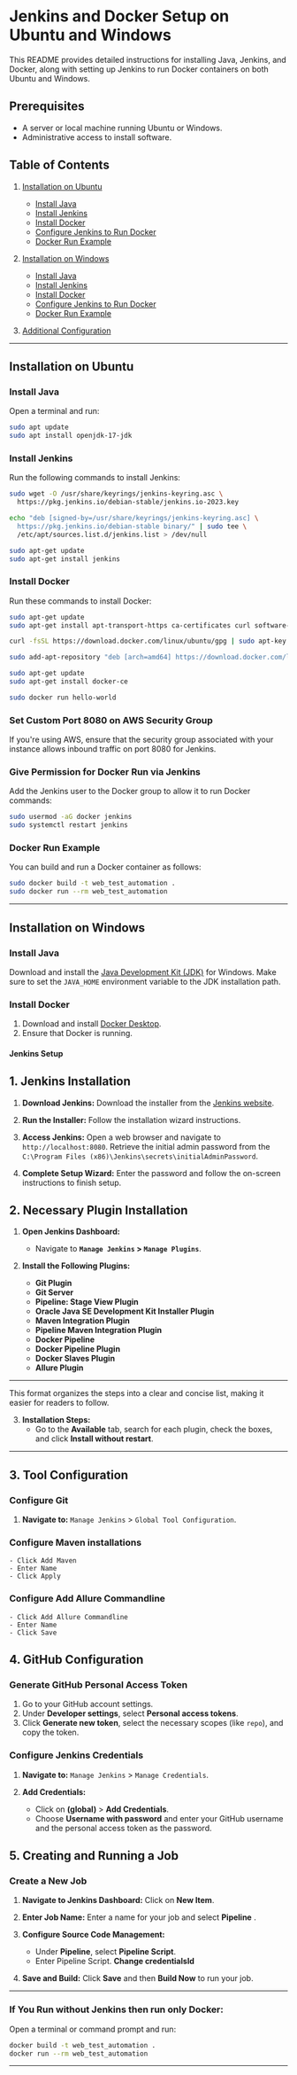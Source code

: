 # Jenkins and Docker Setup on Ubuntu and Windows

This README provides detailed instructions for installing Java, Jenkins, and Docker, along with setting up Jenkins to run Docker containers on both Ubuntu and Windows. 

## Prerequisites

- A server or local machine running Ubuntu or Windows.
- Administrative access to install software.

## Table of Contents

1. [Installation on Ubuntu](#installation-on-ubuntu)
   - [Install Java](#install-java)
   - [Install Jenkins](#install-jenkins)
   - [Install Docker](#install-docker)
   - [Configure Jenkins to Run Docker](#configure-jenkins-to-run-docker)
   - [Docker Run Example](#docker-run-example)
  
2. [Installation on Windows](#installation-on-windows)
   - [Install Java](#install-java-1)
   - [Install Jenkins](#install-jenkins-1)
   - [Install Docker](#install-docker-1)
   - [Configure Jenkins to Run Docker](#configure-jenkins-to-run-docker-1)
   - [Docker Run Example](#docker-run-example-1)

3. [Additional Configuration](#additional-configuration)

---

## Installation on Ubuntu

### Install Java

Open a terminal and run:

```bash
sudo apt update
sudo apt install openjdk-17-jdk
```

### Install Jenkins

Run the following commands to install Jenkins:

```bash
sudo wget -O /usr/share/keyrings/jenkins-keyring.asc \
  https://pkg.jenkins.io/debian-stable/jenkins.io-2023.key

echo "deb [signed-by=/usr/share/keyrings/jenkins-keyring.asc] \
  https://pkg.jenkins.io/debian-stable binary/" | sudo tee \
  /etc/apt/sources.list.d/jenkins.list > /dev/null

sudo apt-get update
sudo apt-get install jenkins
```

### Install Docker

Run these commands to install Docker:

```bash
sudo apt-get update
sudo apt-get install apt-transport-https ca-certificates curl software-properties-common

curl -fsSL https://download.docker.com/linux/ubuntu/gpg | sudo apt-key add -

sudo add-apt-repository "deb [arch=amd64] https://download.docker.com/linux/ubuntu $(lsb_release -cs) stable"

sudo apt-get update
sudo apt-get install docker-ce

sudo docker run hello-world
```

### Set Custom Port 8080 on AWS Security Group

If you're using AWS, ensure that the security group associated with your instance allows inbound traffic on port 8080 for Jenkins.

### Give Permission for Docker Run via Jenkins

Add the Jenkins user to the Docker group to allow it to run Docker commands:

```bash
sudo usermod -aG docker jenkins
sudo systemctl restart jenkins
```

### Docker Run Example

You can build and run a Docker container as follows:

```bash
sudo docker build -t web_test_automation .
sudo docker run --rm web_test_automation
```

---

## Installation on Windows

### Install Java

Download and install the [Java Development Kit (JDK)](https://www.oracle.com/java/technologies/javase-jdk17-downloads.html) for Windows. Make sure to set the `JAVA_HOME` environment variable to the JDK installation path.

### Install Docker

1. Download and install [Docker Desktop](https://www.docker.com/products/docker-desktop).
2. Ensure that Docker is running.


#### Jenkins Setup 

## 1. Jenkins Installation

1. **Download Jenkins:**
   Download the installer from the [Jenkins website](https://www.jenkins.io/download/).

2. **Run the Installer:**
   Follow the installation wizard instructions.

3. **Access Jenkins:**
   Open a web browser and navigate to `http://localhost:8080`. Retrieve the initial admin password from the `C:\Program Files (x86)\Jenkins\secrets\initialAdminPassword`.

4. **Complete Setup Wizard:**
   Enter the password and follow the on-screen instructions to finish setup.


## 2. Necessary Plugin Installation

1. **Open Jenkins Dashboard:**
   - Navigate to **`Manage Jenkins` > `Manage Plugins`**.

2. **Install the Following Plugins:**
   - **Git Plugin**
   - **Git Server**
   - **Pipeline: Stage View Plugin**
   - **Oracle Java SE Development Kit Installer Plugin**
   - **Maven Integration Plugin**
   - **Pipeline Maven Integration Plugin**
   - **Docker Pipeline**
   - **Docker Pipeline Plugin**
   - **Docker Slaves Plugin**
   - **Allure Plugin**

---

This format organizes the steps into a clear and concise list, making it easier for readers to follow.


3. **Installation Steps:**
   - Go to the **Available** tab, search for each plugin, check the boxes, and click **Install without restart**.

---

## 3. Tool Configuration

### Configure Git

1. **Navigate to:**
   `Manage Jenkins` > `Global Tool Configuration`.

### Configure Maven installations
    - Click Add Maven
    - Enter Name
    - Click Apply


### Configure Add Allure Commandline
    - Click Add Allure Commandline
    - Enter Name
    - Click Save


## 4. GitHub Configuration

### Generate GitHub Personal Access Token

1. Go to your GitHub account settings.
2. Under **Developer settings**, select **Personal access tokens**.
3. Click **Generate new token**, select the necessary scopes (like `repo`), and copy the token.

### Configure Jenkins Credentials

1. **Navigate to:**
   `Manage Jenkins` > `Manage Credentials`.

2. **Add Credentials:**
   - Click on **(global)** > **Add Credentials**.
   - Choose **Username with password** and enter your GitHub username and the personal access token as the password.


## 5. Creating and Running a Job

### Create a New Job

1. **Navigate to Jenkins Dashboard:**
   Click on **New Item**.

2. **Enter Job Name:**
   Enter a name for your job and select **Pipeline** .

3. **Configure Source Code Management:**
   - Under **Pipeline**, select **Pipeline Script**.
   - Enter Pipeline Script. **Change credentialsId**


5. **Save and Build:**
   Click **Save** and then **Build Now** to run your job.

---


### If You Run without Jenkins then run only Docker:

Open a terminal or command prompt and run:

```bash
docker build -t web_test_automation .
docker run --rm web_test_automation
```

---
